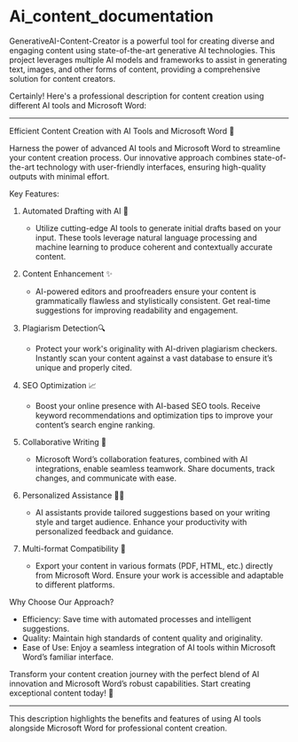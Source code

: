 # Ai_content_documentation
GenerativeAI-Content-Creator is a powerful tool for creating diverse and engaging content using state-of-the-art generative AI technologies. This project leverages multiple AI models and frameworks to assist in generating text, images, and other forms of content, providing a comprehensive solution for content creators.

Certainly! Here's a professional description for content creation using different AI tools and Microsoft Word:

---

Efficient Content Creation with AI Tools and Microsoft Word 🌟

Harness the power of advanced AI tools and Microsoft Word to streamline your content creation process. Our innovative approach combines state-of-the-art technology with user-friendly interfaces, ensuring high-quality outputs with minimal effort.

Key Features:

1. Automated Drafting with AI 🤖
   - Utilize cutting-edge AI tools to generate initial drafts based on your input. These tools leverage natural language processing and machine learning to produce coherent and contextually accurate content.

2. Content Enhancement ✨
   - AI-powered editors and proofreaders ensure your content is grammatically flawless and stylistically consistent. Get real-time suggestions for improving readability and engagement.

3. Plagiarism Detection🔍
   - Protect your work's originality with AI-driven plagiarism checkers. Instantly scan your content against a vast database to ensure it’s unique and properly cited.

4. SEO Optimization 📈
   - Boost your online presence with AI-based SEO tools. Receive keyword recommendations and optimization tips to improve your content’s search engine ranking.

5. Collaborative Writing 📝
   - Microsoft Word’s collaboration features, combined with AI integrations, enable seamless teamwork. Share documents, track changes, and communicate with ease.

6. Personalized Assistance 🧑‍💼
   - AI assistants provide tailored suggestions based on your writing style and target audience. Enhance your productivity with personalized feedback and guidance.

7. Multi-format Compatibility 📂
   - Export your content in various formats (PDF, HTML, etc.) directly from Microsoft Word. Ensure your work is accessible and adaptable to different platforms.

Why Choose Our Approach?

- Efficiency: Save time with automated processes and intelligent suggestions.
- Quality: Maintain high standards of content quality and originality.
- Ease of Use: Enjoy a seamless integration of AI tools within Microsoft Word’s familiar interface.

Transform your content creation journey with the perfect blend of AI innovation and Microsoft Word’s robust capabilities. Start creating exceptional content today! 🚀

---

This description highlights the benefits and features of using AI tools alongside Microsoft Word for professional content creation.
